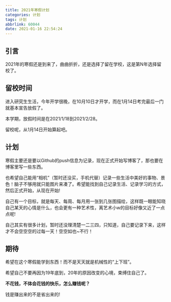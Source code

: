 ```yaml
---
title: 2021年寒假计划
categories: 计划
tags: 计划
abbrlink: 60044
date: 2021-01-16 22:54:24
---
```


## 引言

2021年的寒假还是到来了，曲曲折折，还是选择了留在学校，这是第N年选择留校了。

## 留校时间

进入研究生生活，今年开学很晚，在10月10日才开学，而在1月14日考完最后一门就基本宣告放假了。

本学期，放假时间是在2021/1/18到2021/2/28。

留校呢，从1月14日开始算起吧。

## 计划

寒假主要还是要以Github的push信息为记录，现在正式开始写博客了，那也要在博客里写一些东西。

也希望自己能用“相机”（暂时还没买，手机代替）记录一些生活中美好的事物、景色！脑子不够用就只能图片来凑了。希望能找到自己记录生活、记录学习的方式，然后正式开始，从现在开始!

自己有一个目标，就是每天、每周、每月用一张到几张图描绘，这样既一眼能知晓自己某天的心情是什么，也会更有一种艺术性，离艺术小w的目标好像又近了一点点呢!

自己其实有很多计划，暂时还没理清楚一二三四，只知道，自己要记录下来，这样才不会空空空的过每一天！空空如也~不行！

## 期待

希望在这个寒假能学到东西！而不是天天就是机械性的“上下班”。

希望自己不要再因为19年底到，20年的原因改变的心境，束缚住自己了。

<b>不花钱，不体会花钱的快乐，怎么赚钱呢？</b>

钱是赚出来的不是省出来的!